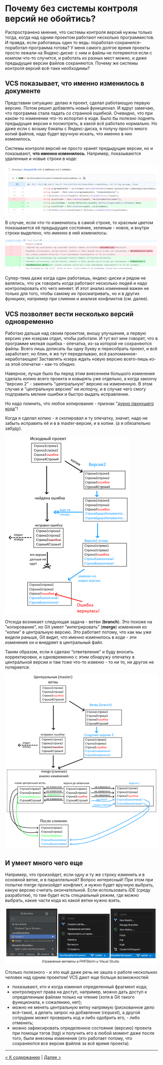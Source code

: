 # Почему без системы контроля версий не обойтись?

Распространено мнение, что системы контроля версий нужны только тогда, когда над одним проектом работают несколько программистов. И правда, если работаешь один то ведь: поработал-сохранился-поработал-программа готова? У меня самого долгое время проекты просто лежали на Яндекс-диске: с ним и файлы не потеряются если с компом что-то случится, и работать из разных мест можно, и даже предыдущие версии файлов сохраняются. Почему же системы контроля версий всё-таки необходимы?

## VCS показывает, что именно изменилось в документе

Представим ситуацию: делаю я проект, сделал работающую первую версию. Потом решил добавлять новый функционал. И вдруг замечаю, что программа стала падать со странной ошибкой. Очевидно, что при каком-то изменении что-то испортил в коде. Было бы полезно поднять предыдущие версии и посмотреть, в какой всё работало нормально. Но даже если с возьму бэкапы с Яндекс-диска, я получу просто много копий файлов, надо будет вручную искать, что именно в них изменилось.

Системы контроля версий не просто хранят предыдущие версии, но и показывают, **что именно изменилось**. Например, показываются удаленные и новые строки в коде:

![](./assets/02_01.png)

В случае, если что-то изменилось в самой строке, то красным цветом показывается её предыдущее состояние, зеленым - новое, и внутри строки выделено, что именно в ней изменилось:

![](./assets/02_02.png)

Супер-тема даже когда один работаешь, яндекс-диски и рядом не валялись, что уж говорить когда работают несколько людей и надо контролировать кто чего меняет. И этот анализ изменений важен не только для того, чтобы самому их просматривать, но и в других функциях, например при слиянии и анализе конфликтов (см. далее).

## VCS позволяет вести несколько версий одновременно

Работаю дальше над своим проектом, вношу улучшения, а первую версию уже юзерам отдал, чтобы работали. И тут вот мне говорят, что в программе мелкая ошибка - опечатка, из-за которой не сохраняются файлы. Всего лишь дописать бы одну букву и пересобрать проект, и всё заработает; но блин, я же тут переделываю, всё разломанное-неработающее! Заставлять юзера ждать новую версию всего-лишь из-за этой опечатки - как-то обидно. 

Наверное, лучше было бы перед этим внесением большого изменения сделать копию всего проекта и ковырять уже отдельно, а когда закончу “версию 2” - заменить “центральную” версию на измененную. В этом случае и “центральную версию” не испорчу, и в случае чего смогу подправить мелкие ошибки и быстро выдать исправление.

Но надо помнить, что любое копирование - признак "[дурно пахнущего кода](https://ru.wikipedia.org/wiki/Дублирование_кода)"!

Когда я сделал копию - я скопировал и ту опечатку, значит, надо не забыть исправить её и в в master-версии, и в копии. (а я обязательно забуду).

![](./assets/02_03.png)

Отсюда возникает следующая задача - ветви (**branch**). Это похоже на "копирование", но Git умеет “интегрировать” (**merge**) изменения из “копии” в центральную версию. Это работает потому, что как мы уже видели раньше, Git видит, *что именно* изменилось в коде - эти изменения он и внедряет в центральный файл.

Таким образом, если я сделаю “ответвление” и буду вносить корректировки, и одновременно с этим  обнаружу опечатку в центральной версии и там тоже что-то изменю - то ни то, ни другое не потеряется:

![](./assets/02_04.png)

## И умеет много чего еще

Например, что произойдет, если одну и ту же строку изменить и в основной ветке, и в параллельной? Вопрос интересный! При этом при попытке merge произойдет конфликт, и нужно будет вручную выбрать, какую версию считать окончательной. Если использовать *IDE* (среду разработки), то там будет есть специальный режим, где можно выбрать, какие части кода из какой ветки нужно взять.

![](./assets/02_05.png)

Столько полезного - и это ещё даже речь не зашла о работе нескольких человек над одним проектом! VCS дают еще больше возможностей:
- показывают, кто и когда изменил определенный фрагмент кода;
- контролируют права на доступ, например, можно дать доступ к определенным файлам только на чтение (хотя в Git такого функционала, к сожалению, нет);
- можно не менять центральную ветку напрямую (рискованное дело всё-таки), а делать запрос на добавление (*request*), а другой сотрудник может проверить код и либо одобрить его, - либо отменить; 
- можно зафиксировать определенное состояние (версию) проекта при помощи тэгов (*tag*) и получить его в любой момент даже после того, были внесены изменения (это работает потому, что сохраняются все версии файлов за всё время проекта).

---
[< К содержанию](./readme.md) | [Далее >](./03_workflow.md) 